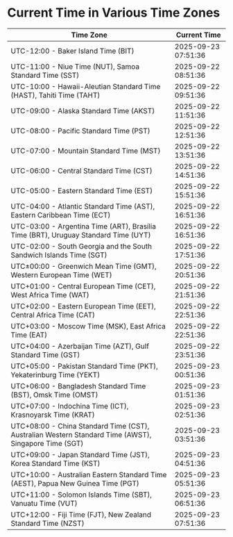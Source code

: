 # Current Time in Various Time Zones

| Time Zone | Current Time |
|-----------|--------------|
| UTC-12:00 - Baker Island Time (BIT) | 2025-09-23 07:51:36 |
| UTC-11:00 - Niue Time (NUT), Samoa Standard Time (SST) | 2025-09-22 08:51:36 |
| UTC-10:00 - Hawaii-Aleutian Standard Time (HAST), Tahiti Time (TAHT) | 2025-09-22 09:51:36 |
| UTC-09:00 - Alaska Standard Time (AKST) | 2025-09-22 11:51:36 |
| UTC-08:00 - Pacific Standard Time (PST) | 2025-09-22 12:51:36 |
| UTC-07:00 - Mountain Standard Time (MST) | 2025-09-22 13:51:36 |
| UTC-06:00 - Central Standard Time (CST) | 2025-09-22 14:51:36 |
| UTC-05:00 - Eastern Standard Time (EST) | 2025-09-22 15:51:36 |
| UTC-04:00 - Atlantic Standard Time (AST), Eastern Caribbean Time (ECT) | 2025-09-22 16:51:36 |
| UTC-03:00 - Argentina Time (ART), Brasília Time (BRT), Uruguay Standard Time (UYT) | 2025-09-22 16:51:36 |
| UTC-02:00 - South Georgia and the South Sandwich Islands Time (SGT) | 2025-09-22 17:51:36 |
| UTC±00:00 - Greenwich Mean Time (GMT), Western European Time (WET) | 2025-09-22 20:51:36 |
| UTC+01:00 - Central European Time (CET), West Africa Time (WAT) | 2025-09-22 21:51:36 |
| UTC+02:00 - Eastern European Time (EET), Central Africa Time (CAT) | 2025-09-22 22:51:36 |
| UTC+03:00 - Moscow Time (MSK), East Africa Time (EAT) | 2025-09-22 22:51:36 |
| UTC+04:00 - Azerbaijan Time (AZT), Gulf Standard Time (GST) | 2025-09-22 23:51:36 |
| UTC+05:00 - Pakistan Standard Time (PKT), Yekaterinburg Time (YEKT) | 2025-09-23 00:51:36 |
| UTC+06:00 - Bangladesh Standard Time (BST), Omsk Time (OMST) | 2025-09-23 01:51:36 |
| UTC+07:00 - Indochina Time (ICT), Krasnoyarsk Time (KRAT) | 2025-09-23 02:51:36 |
| UTC+08:00 - China Standard Time (CST), Australian Western Standard Time (AWST), Singapore Time (SGT) | 2025-09-23 03:51:36 |
| UTC+09:00 - Japan Standard Time (JST), Korea Standard Time (KST) | 2025-09-23 04:51:36 |
| UTC+10:00 - Australian Eastern Standard Time (AEST), Papua New Guinea Time (PGT) | 2025-09-23 05:51:36 |
| UTC+11:00 - Solomon Islands Time (SBT), Vanuatu Time (VUT) | 2025-09-23 06:51:36 |
| UTC+12:00 - Fiji Time (FJT), New Zealand Standard Time (NZST) | 2025-09-23 07:51:36 |
